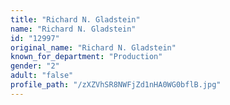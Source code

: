 ```yaml
---
title: "Richard N. Gladstein"
name: "Richard N. Gladstein"
id: "12997"
original_name: "Richard N. Gladstein"
known_for_department: "Production"
gender: "2"
adult: "false"
profile_path: "/zXZVhSR8NWFjZd1nHA0WG0bflB.jpg"
---
```

